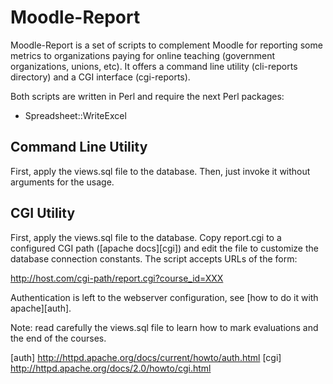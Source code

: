 Moodle-Report
=============

Moodle-Report is a set of scripts to complement Moodle for reporting some
metrics to organizations paying for online teaching (government organizations,
unions, etc).  It offers a command line utility (cli-reports directory) and a
CGI interface (cgi-reports).

Both scripts are written in Perl and require the next Perl packages:

 * Spreadsheet::WriteExcel


Command Line Utility
--------------------

First, apply the views.sql file to the database.
Then, just invoke it without arguments for the usage.

CGI Utility
-----------

First, apply the views.sql file to the database.  Copy report.cgi to a
configured CGI path ([apache docs][cgi]) and edit the file to customize the
database connection constants.  The script accepts URLs of the form:

<http://host.com/cgi-path/report.cgi?course_id=XXX>

Authentication is left to the webserver configuration, see 
[how to do it with apache][auth].

Note: read carefully the views.sql file to learn how to mark evaluations and
the end of the courses.

[auth] http://httpd.apache.org/docs/current/howto/auth.html
[cgi] http://httpd.apache.org/docs/2.0/howto/cgi.html

